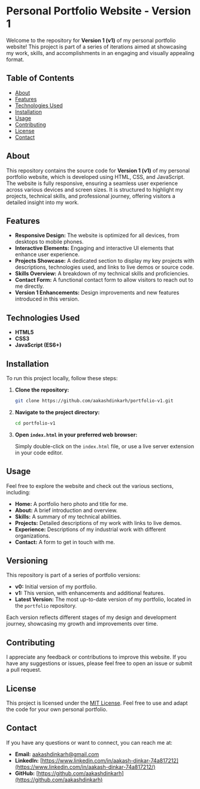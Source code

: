 # Personal Portfolio Website - Version 1

Welcome to the repository for **Version 1 (v1)** of my personal portfolio website! This project is part of a series of iterations aimed at showcasing my work, skills, and accomplishments in an engaging and visually appealing format.

## Table of Contents

- [About](#about)
- [Features](#features)
- [Technologies Used](#technologies-used)
- [Installation](#installation)
- [Usage](#usage)
- [Contributing](#contributing)
- [License](#license)
- [Contact](#contact)

## About

This repository contains the source code for **Version 1 (v1)** of my personal portfolio website, which is developed using HTML, CSS, and JavaScript. The website is fully responsive, ensuring a seamless user experience across various devices and screen sizes. It is structured to highlight my projects, technical skills, and professional journey, offering visitors a detailed insight into my work.

## Features

- **Responsive Design:** The website is optimized for all devices, from desktops to mobile phones.
- **Interactive Elements:** Engaging and interactive UI elements that enhance user experience.
- **Projects Showcase:** A dedicated section to display my key projects with descriptions, technologies used, and links to live demos or source code.
- **Skills Overview:** A breakdown of my technical skills and proficiencies.
- **Contact Form:** A functional contact form to allow visitors to reach out to me directly.
- **Version 1 Enhancements:** Design improvements and new features introduced in this version.

## Technologies Used

- **HTML5**
- **CSS3**
- **JavaScript (ES6+)**

## Installation

To run this project locally, follow these steps:

1. **Clone the repository:**

   ```bash
   git clone https://github.com/aakashdinkarh/portfolio-v1.git
   ```

2. **Navigate to the project directory:**

   ```bash
   cd portfolio-v1
   ```

3. **Open `index.html` in your preferred web browser:**

   Simply double-click on the `index.html` file, or use a live server extension in your code editor.

## Usage

Feel free to explore the website and check out the various sections, including:

- **Home:** A portfolio hero photo and title for me.
- **About:** A brief introduction and overview.
- **Skills:** A summary of my technical abilities.
- **Projects:** Detailed descriptions of my work with links to live demos.
- **Experience:** Descriptions of my industrial work with different organizations.
- **Contact:** A form to get in touch with me.

## Versioning

This repository is part of a series of portfolio versions:

- **v0:** Initial version of my portfolio.
- **v1:** This version, with enhancements and additional features.
- **Latest Version:** The most up-to-date version of my portfolio, located in the `portfolio` repository.

Each version reflects different stages of my design and development journey, showcasing my growth and improvements over time.

## Contributing

I appreciate any feedback or contributions to improve this website. If you have any suggestions or issues, please feel free to open an issue or submit a pull request.

## License

This project is licensed under the [MIT License](LICENSE). Feel free to use and adapt the code for your own personal portfolio.

## Contact

If you have any questions or want to connect, you can reach me at:

- **Email:** [aakashdinkarh@gmail.com](mailto:aakashdinkarh@gmail.com)
- **LinkedIn:** [https://www.linkedin.com/in/aakash-dinkar-74a817212](https://www.linkedin.com/in/aakash-dinkar-74a817212/)
- **GitHub:** [https://github.com/aakashdinkarh](https://github.com/aakashdinkarh)
